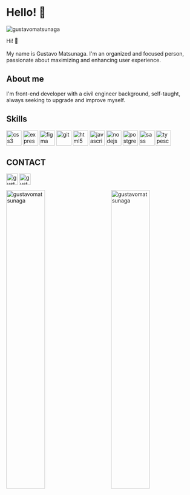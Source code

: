 # Hello! :space_invader:

<p align="left"> <img src="https://komarev.com/ghpvc/?username=gustavomatsunaga" alt="gustavomatsunaga" /> </p>

Hi! :speech_balloon: </br></br>  My name is Gustavo Matsunaga. I'm an organized and focused person, passionate about maximizing and enhancing user experience.

## About me 
I'm front-end developer with a civil engineer background, self-taught, always seeking to upgrade  and improve myself. 

## Skills 
<p align="left"><img src="https://devicons.github.io/devicon/devicon.git/icons/css3/css3-original-wordmark.svg" alt="css3" width="40" height="40"/> <img src="https://devicons.github.io/devicon/devicon.git/icons/express/express-original-wordmark.svg" alt="express" width="40" height="40"/> <img src="https://www.vectorlogo.zone/logos/figma/figma-icon.svg" alt="figma" width="40" height="40"/> <img src="https://www.vectorlogo.zone/logos/git-scm/git-scm-icon.svg" alt="git" width="40" height="40"/> <img src="https://devicons.github.io/devicon/devicon.git/icons/html5/html5-original-wordmark.svg" alt="html5" width="40" height="40"/> <img src="https://devicons.github.io/devicon/devicon.git/icons/javascript/javascript-original.svg" alt="javascript" width="40" height="40"/> <img src="https://devicons.github.io/devicon/devicon.git/icons/nodejs/nodejs-original-wordmark.svg" alt="nodejs" width="40" height="40"/> <img src="https://devicons.github.io/devicon/devicon.git/icons/postgresql/postgresql-original-wordmark.svg" alt="postgresql" width="40" height="40"/> <img src="https://devicons.github.io/devicon/devicon.git/icons/sass/sass-original.svg" alt="sass" width="40" height="40"/> <img src="https://devicons.github.io/devicon/devicon.git/icons/typescript/typescript-original.svg" alt="typescript" width="40" height="40"/></p>


## CONTACT 
<p align="left">
<a href="https://linkedin.com/in/gustavo-matsunaga-0628461a3/" target="blank"><img align="center" src="https://cdn.jsdelivr.net/npm/simple-icons@3.0.1/icons/linkedin.svg" alt="gustavo-matsunaga-0628461a3/" height="30" width="30" /></a>
<a href="https://fb.com/gustavo.m.matsunaga" target="blank"><img align="center" src="https://cdn.jsdelivr.net/npm/simple-icons@3.0.1/icons/facebook.svg" alt="gustavo.m.matsunaga" height="30" width="30" /></a>
</p>

<div display="block">
<p><img align="right" width="45%" src="https://github-readme-stats.vercel.app/api/top-langs/?username=gustavomatsunaga&layout=compact&hide=html" alt="gustavomatsunaga" /></p>

<p>&nbsp;<img align="left" width="45%" src="https://github-readme-stats.vercel.app/api?username=gustavomatsunaga&show_icons=true" alt="gustavomatsunaga" /></p>
</div>






